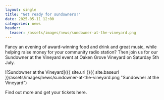 ```yaml
---
layout: single
title: "Get ready for sundowners!"
date: 2025-05-11 12:00
categories: news
header:
  teaser: /assets/images/news/sundowner-at-the-vineyard.png
---
```


Fancy an evening of award-winning food and drink and great music, while helping raise money for your community radio station? Then join us for our Sundowner at the Vineyard event at Oaken Grove Vineyard on Saturday 5th July.

![Sundowner at the Vineyard]({{ site.url }}{{ site.baseurl }}/assets/images/news/sundowner-at-the-vineyard.png "Sundowner at the Vineyard")

Find out more and get your tickets here.
